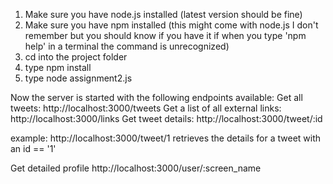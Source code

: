 1. Make sure you have node.js installed (latest version should be fine)
2. Make sure you have npm installed (this might come with node.js I don't remember but you should know if you have it 
if when you type 'npm help' in a terminal the command is unrecognized)
3. cd into the project folder 
4. type npm install
5. type node assignment2.js

Now the server is started with the following endpoints available:
Get all tweets: http://localhost:3000/tweets
Get a list of all external links: http://localhost:3000/links
Get tweet details: http://localhost:3000/tweet/:id

example: http://localhost:3000/tweet/1
retrieves the details for a tweet with an id == '1'

Get detailed profile
http://localhost:3000/user/:screen_name